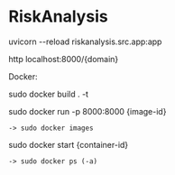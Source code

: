 # RiskAnalysis

uvicorn --reload riskanalysis.src.app:app

http localhost:8000/{domain}

Docker:

  sudo docker build . -t <tag>
  
  sudo docker run -p 8000:8000 {image-id}
  
    -> sudo docker images
  
  sudo docker start {container-id}
  
    -> sudo docker ps (-a)
